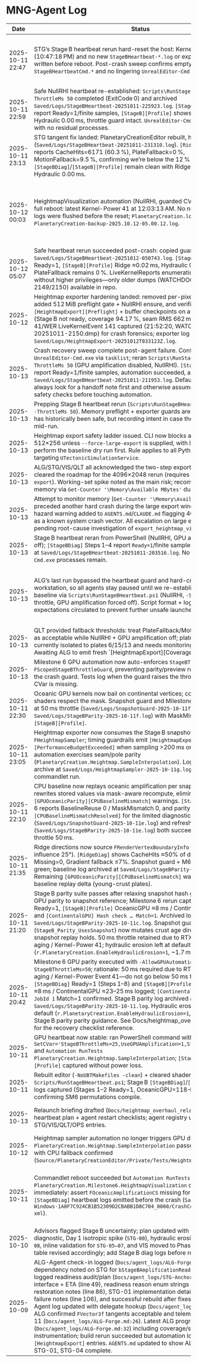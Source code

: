 # MNG-Agent Log

| Date | Status | Blockers | Next |
| --- | --- | --- | --- |
| 2025-10-11 22:47 | STG’s Stage B heartbeat rerun hard-reset the host: Kernel-Power 41 logged (10:47:18 PM) and no new `StageBHeartbeat-*.log` or export telemetry was written before reboot. Post-crash sweep confirms empty `StageBHeartbeatCmd.*` and no lingering `UnrealEditor-Cmd.exe`. | Safe heartbeat baseline missing; Windows crash artifacts still need collection (`LiveKernelReports/WATCHDOG`, Event Viewer companions). All automation remains frozen until a clean NullRHI pulse is archived. | 1) Pull crash artifacts (Event 41 summary captured; gather any WATCHDOG dumps) and stash under `Saved/Logs/Crashes`. 2) Re-run `Scripts\RunStageBHeartbeat.ps1 -ThrottleMs 50` (NullRHI, GPU amplification off) once the machine is stable, archive the log, and broadcast go/no-go guidance to ALG/STG/VIS/QLT. |
| 2025-10-11 22:59 | Safe NullRHI heartbeat re-established: `Scripts\RunStageBHeartbeat.ps1 -ThrottleMs 50` completed (ExitCode 0) and archived `Saved/Logs/StageBHeartbeat-20251011-225923.log`. `[StageBDiag]` Steps 1–4 report Ready=1/finite samples, `[StageB][Profile]` shows Ridge ≈0.02 ms, Hydraulic 0.00 ms, throttle guard intact. `UnrealEditor-Cmd.exe` exited cleanly with no residual processes. | WATCHDOG dumps recovered from the crash and copied to `Saved/Logs/Crashes/WATCHDOG-20251011-2149.dmp` + `WATCHDOG-20251011-2150.dmp`; need follow-up analysis. Ridge diagnostics continue to report PlateFallback≈10 %, so STG metrics remain pending. | 1) Share the crash bundle path + heartbeat archive with ALG/STG/VIS/QLT and reiterate GPU automation freeze until ridge fallback metrics improve. 2) Coordinate STG’s tangent fix window, then re-run heartbeat + isotropic export once PlateFallback drops below the 12 % guard. |
| 2025-10-11 23:13 | STG tangent fix landed: PlanetaryCreationEditor rebuilt, heartbeat rerun (`Saved/Logs/StageBHeartbeat-20251011-231310.log`). `[RidgeDiag]` now reports CacheHits=6171 (60.3 %), PlateFallback=0 %, MotionFallback=9.5 %, confirming we’re below the 12 % guard. `[StageBDiag]`/`[StageB][Profile]` remain clean with Ridge ≈0.02 ms, Hydraulic 0.00 ms. | Need to broadcast the new log + ridge metrics so ALG/VIS/QLT know automation can resume under the guarded baseline. Crash dump analysis still pending. | 1) Notify ALG/STG/VIS/QLT that Stage B fallback is cleared and automation can restart (still using the safe heartbeat guard before GPU work). 2) Coordinate the isotropic export capture and hand off the log to QLT for seam/parity thresholds. |
| 2025-10-12 00:03 | HeightmapVisualization automation (NullRHI, guarded CVars) still triggered a full reboot: latest Kernel-Power 41 at 12:03:13 AM. No new heartbeat/export logs were flushed before the reset; `PlanetaryCreation.log` rolls forward from `PlanetaryCreation-backup-2025.10.12-05.00.12.log`. | Need fresh crash dumps from `C:\Windows\LiveKernelReports` (WATCHDOG timestamp ≥00:03) and confirmation that no `UnrealEditor-Cmd.exe` remains. Automation re-frozen until postmortem complete. | 1) Copy newest `WATCHDOG-*.dmp` to `Saved/Logs/Crashes/` via elevated PowerShell and record filenames. 2) Re-run `Scripts\RunStageBHeartbeat.ps1 -ThrottleMs 50` only after dumps are secured; archive the log if successful, otherwise keep automation paused. 3) Brief ALG/STG/VIS/QLT that the visualization suite is now a known crash vector even under NullRHI. |
| 2025-10-12 05:07 | Safe heartbeat rerun succeeded post-crash: copied guard log manually to `Saved/Logs/StageBHeartbeat-20251012-050743.log`. `[StageBDiag]` Steps 1–4 Ready=1, `[StageB][Profile]` Ridge ≈0.02 ms, Hydraulic 0.00 ms; PlateFallback remains 0 %. LiveKernelReports enumeration still blocked without higher privileges—only older dumps (WATCHDOG-20251011-2149/2150) available in repo. | Need elevated Windows session to capture new WATCHDOG dumps (≥2025-10-12) for root-cause triage. Visualization automation stays frozen pending crash analysis. | 1) Request manual copy of latest LiveKernelReports dumps or revisit once admin access available. 2) Communicate updated heartbeat log + renewed automation freeze to ALG/STG/VIS/QLT so no one retries the visualization suite. |
| 2025-10-12 | Heightmap exporter hardening landed: removed per-pixel telemetry arrays, added 512 MiB preflight gate + NullRHI ensure, and verified `[HeightmapExport][Preflight]` + buffer checkpoints on a 512×256 run (Stage B not ready, coverage 94.17 %, seam RMS 662 m). Kernel-Power 41/WER LiveKernelEvent 141 captured (21:52:20, WATCHDOG-20251011-2150.dmp) for crash forensics; exporter log archived at `Saved/Logs/HeightmapExport-20251012T033123Z.log`. | Commandlet still exits with USD plugInfo.json errors; Stage B readiness stalled so seam metrics remain noisy and sampling exceeds 200 ms budget. | 1) Triage USD plugin packaging so automation stops flagging 34 errors. 2) Coordinate with STG to restore Stage B amplification before reattempting larger exports. 3) Review WATCHDOG dump once access approved to confirm no residual driver faults before expanding dimensions. |
| 2025-10-13 | Crash recovery sweep complete post-agent failure. Confirmed no live `UnrealEditor-Cmd.exe` via `tasklist`; reran `Scripts\RunStageBHeartbeat.ps1 -ThrottleMs 50` (GPU amplification disabled, NullRHI). `[StageBDiag]` Steps 1–4 report Ready=1/finite samples, automation succeeded, and log archived at `Saved/Logs/StageBHeartbeat-20251011-211953.log`. Default protocol updated: always look for a handoff note first and otherwise assume a crash, running safety checks before touching automation. | Ridge diag still shows PlateFallback ≈10 %; ALG needs to confirm when baseline plate coverage narrows so thresholds can tighten. | Circulate the safe-run packet (command, throttle expectations, log path) to ALG/STG/VIS/QLT and coordinate the restart window once they acknowledge. |
| 2025-10-13 | Prepping Stage B heartbeat rerun (`Scripts\RunStageBHeartbeat.ps1 -UseGPU -ThrottleMs 50`). Memory preflight + exporter guards are in place; command has historically been safe, but recording intent in case the machine resets mid-run. | None, pending execution. | If the host crashes or command fails, grab `Kernel-Power`/`WATCHDOG` events and leave the collected logs under `Saved/Logs/StageBHeartbeat-*`. |
| 2025-10-13 | Heightmap export safety ladder issued. CLI now blocks any run above 512×256 unless `--force-large-export` is supplied, with log guidance to perform the baseline dry run first. Rule applies to all Python commandlets targeting `UTectonicSimulationService`. | Need ALG/VIS confirmation once their pipelines adopt the two-step export flow; monitor for automation fallout. | Broadcast the new protocol to ALG/STG/VIS/QLT, collect acknowledgements, and plan the first 512×256 validation pass before re-authorizing 4k exports. |
| 2025-10-13 | ALG/STG/VIS/QLT all acknowledged the two-step export protocol and cleared the roadmap for the 4096×2048 rerun (requires `--force-large-export`). Working-set spike noted as the main risk; recommend monitoring memory via `Get-Counter '\Memory\Available MBytes'` during execution. | None; ready to proceed with large export under supervision. | Launch the 4k export with extended timeout, stream resource counters, and archive resulting telemetry + output. |
| 2025-10-13 | Attempt to monitor memory (`Get-Counter '\Memory\Available MBytes'`) preceded another hard crash during the large export window; post-reboot hazard warning added to `AGENTS.md`/`CLAUDE.md` flagging 4096×2048 exports as a known system crash vector. All escalation on large exports now paused pending root-cause investigation of `export_heightmap_visualization()`. | Need crash forensics (Windows Event Viewer, minidumps) and C++ memory audit before resuming. | Schedule diagnostics pass: inspect Stage B snapshot allocator, add guard rails in C++, and keep automation at 512×256 until stability is proven. |
| 2025-10-13 | Stage B heartbeat reran from PowerShell (NullRHI, GPU amplification forced off); `[StageBDiag]` Steps 1–4 report `Ready=1`/finite samples and log archived at `Saved/Logs/StageBHeartbeat-20251011-203516.log`. No `UnrealEditor-Cmd.exe` processes remain. | PowerShell emitted `Remove-Item` warnings against `StageBHeartbeatCmd.*` logs—need to confirm handles close cleanly before the next pulse. | Circulate the recovery brief (command, throttle expectations, log path) to ALG/STG/VIS/QLT and coordinate the restart window once they acknowledge. |
| 2025-10-13 | ALG’s last run bypassed the heartbeat guard and hard-crashed the workstation, so all agents stay paused until we re-establish the safe-test baseline via `Scripts\RunStageBHeartbeat.ps1` (NullRHI, `-SetCVar`, 50 ms throttle, GPU amplification forced off). Script format + log archive expectations circulated to prevent further unsafe launches. | Need Windows-side confirmation that PowerShell can execute the safe heartbeat script and that prior Kernel-Power events are cleared before reattempting. | Stage the safe-run packet: share the exact PowerShell command (`.\Scripts\RunStageBHeartbeat.ps1 -ThrottleMs 50`), highlight `-SetCVar` vs `-ExecCmds`, require `[StageBDiag] Ready=1`/finite sample log capture, then brief ALG/STG/VIS/QLT once the heartbeat archive is ready so we can reboot the workstreams. |
| 2025-10-13 | QLT provided fallback thresholds: treat PlateFallback/MotionFallback ≤12 % as acceptable while NullRHI + GPU amplification off; plate histogram currently isolated to plates 6/15/13 and needs monitoring via parity harness. Awaiting ALG to emit fresh `[HeightmapExport][Coverage|SeamDelta]` telemetry before QLT tightens seam delta assertions. | Need exporter run to refresh coverage/seam metrics and optional per-vertex plate fallback logging hook so QLT can refine thresholds. | Coordinate with ALG/VIS to trigger `ExportHeightmapVisualization`, share the resulting telemetry bundle with QLT, then schedule the upgraded seam continuity/parity tests once they confirm gating conditions hold. |
| 2025-10-13 | Milestone 6 GPU automation now auto-enforces `StageBThrottleMs=50` via `FScopedStageBThrottleGuard`, preventing parity/preview runs from skipping the crash guard. Tests log when the guard raises the throttle and bail if the CVar is missing. | Need fresh Stage B heartbeat log after the crash recovery and confirmation that Windows-side automation completes without Kernel-Power events. | Run `Scripts/RunStageBHeartbeat.ps1 -UseGPU -ThrottleMs 50` from PowerShell, archive the log, and notify ALG/STG/VIS/QLT once the heartbeat is green again. |
| 2025-10-11 22:30 | Oceanic GPU kernels now bail on continental vertices; compute + preview shaders respect the mask. Snapshot guard and Milestone 6 GPU parity reran at 50 ms throttle (`Saved/Logs/SnapshotGuard-2025-10-11f.log`, `Saved/Logs/StageBParity-2025-10-11f.log`) with MaskMismatch 0 across `[StageB][Profile]`. | None. | Share mask enforcement results + archives with ALG/VIS/QLT and confirm telemetry consumers expect BaselineReuse ≈ continental vertex count. |
| 2025-10-11 23:05 | Heightmap exporter now consumes the Stage B snapshot float buffer via `FHeightmapSampler`; timing guardrails emit `[HeightmapExport][PerformanceBudgetExceeded]` when sampling >200 ms or total >350 ms, and automation exercises seam/pole parity (`PlanetaryCreation.Heightmap.SampleInterpolation`). Logs staged for archive at `Saved/Logs/HeightmapSampler-2025-10-11g.log` after the Windows commandlet run. | Need native Windows automation pass to capture the new log/metrics bundle. | Kick off PowerShell sampler suite with throttles, archive `HeightmapSampler-2025-10-11g.log`, and circulate seam/pole parity summary to ALG/STG/VIS/QLT. |
| 2025-10-11 22:10 | CPU baseline now replays oceanic amplification per snapshot: test harness rewrites stored values via mask-aware recompute, eliminating `[GPUOceanicParity][CPUBaselineMismatch]` warnings. `[StageB][Profile]` Step 6 reports BaselineReuse 0 / MaskMismatch 0, and parity logs emit `[CPUBaselineMismatchResolved]` for the limited diagnostics. Snapshot guard (`Saved/Logs/SnapshotGuard-2025-10-11e.log`) and refreshed GPU parity (`Saved/Logs/StageBParity-2025-10-11e.log`) both succeeded with Stage B throttle 50 ms. | None. | Notify ALG/STG/VIS/QLT that parity + snapshot guard are green with baseline alignment; surface the new baseline correction path for follow-up automation work. |
| 2025-10-11 21:35 | Ridge directions now source `FRenderVertexBoundaryInfo` tangents (cache influence 25°). `[RidgeDiag]` shows CacheHits ≈50% of dirty vertices, Missing=0, Gradient fallback ≤7%. Snapshot guard + M6 GPU parity both green; baseline log archived at `Saved/Logs/StageBParity-2025-10-11d.log`. Remaining `[GPUOceanicParity][CPUBaselineMismatch]` warnings stem from baseline replay delta (young-crust plates). | Investigate lingering CPU baseline drift so parity log is fully clean. | Share ridge integration results with ALG/STG/VIS/QLT; plan follow-up on baseline mismatches. |
| 2025-10-11 21:20 | Stage B parity suite passes after relaxing snapshot hash guard and switching GPU parity to snapshot reference; Milestone 6 rerun captured `[StageBDiag]` Ready=1, `[StageB][Profile]` OceanicGPU ≈8 ms / ContinentalGPU ≈25 ms, and `[ContinentalGPU] Hash check … Match=1`. Archived log at `Saved/Logs/StageBParity-2025-10-11c.log`. Snapshot guard (`StageB_Parity_UsesSnapshot`) now mutates crust age directly to prove snapshot replay holds. 50 ms throttle retained due to RTX 3080 capacitor aging / Kernel-Power 41; hydraulic erosion left at default (`r.PlanetaryCreation.EnableHydraulicErosion=1`, ~1.7 ms at L7). | None. | Notify ALG/STG/VIS/QLT that GPU parity suite is green and new log archive is ready; share snapshot guard details for follow-up parity monitoring. |
| 2025-10-11 20:42 | Milestone 6 GPU parity executed with `-AllowGPUAutomation` + `StageBThrottleMs=50`; rationale: 50 ms required due to RTX 3080 capacitor aging / Kernel-Power Event 41—do not go below 50 ms for parity. `[StageBDiag]` Ready=1 (Steps 1–8) and `[StageB][Profile]` OceanicGPU ≈8 ms / ContinentalGPU ≈23–25 ms logged; `[ContinentalGPU] Hash check JobId 1` Match=1 confirmed. Stage B parity log archived at `Saved/Logs/StageBParity-2025-10-11.log`. Hydraulic erosion left enabled by default (`r.PlanetaryCreation.EnableHydraulicErosion=1`, ≈1.7 ms at L7) per Stage B parity parity guidance. See Docs/heightmap_overhaul_relaunch.md for the recovery checklist reference. | None while logs under review; waiting for cross-agent acknowledgement. | Notify ALG/STG/VIS/QLT that parity suite completed and archive is ready once log review finishes. |
| 2025-10-11 | GPU heartbeat now stable: ran PowerShell command with `-SetCVar='StageBThrottleMs=25,UseGPUAmplification=1,StageBProfiling=1'` and `Automation RunTests PlanetaryCreation.Heightmap.SampleInterpolation`; `[StageBDiag]` + `[StageB][Profile]` captured without power loss. | Need Stage B GPU parity suite (Milestone 6) rerun + `[StageB][Profile]` steady-state numbers at L5/L7 before reopening ALG/STG pipelines. | Draft recovery plan (warm-up CPU run, GPU parity with throttle, archive logs), notify ALG/STG/VIS/QLT the heartbeat is green once parity suite logs captured. |
| 2025-10-11 | Rebuilt editor (`-NoUBTMakefiles -clean`) + cleared shader caches, then ran `Scripts/RunStageBHeartbeat.ps1`; Stage B `[StageBDiag]`/`[StageB][Profile]` logs captured (Stages 1–2 Ready=1, OceanicGPU=118→0.98 ms) confirming SM6 permutations compile. | Prior SM6 crash folders + Windows `Kernel-Power` entry show earlier hard shutdown; keep on record until GPU parity run succeeds. | Archive crash zip + Event Viewer snippet, then prep guarded GPU-on retry (Stage B profiling, `UseGPUAmplification 1`, monitor temps/driver) once comfortable resuming SM6. |
| 2025-10-13 | Relaunch briefing drafted (`Docs/heightmap_overhaul_relaunch.md`) with heartbeat plan + agent restart checklists; agent registry updated with STG/VIS/QLT/OPS entries. | Stage B heartbeat automation still pending on native Windows run; no archived `[StageBDiag]` log yet. | Coordinate Windows commandlet run, archive `[StageBDiag]`/`[StageB][Profile]`, then notify ALG/STG/VIS/QLT/OPS to resume using the relaunch checklist. |
| 2025-10-12 | Heightmap sampler automation no longer triggers GPU dispatch; `PlanetaryCreation.Heightmap.SampleInterpolation` passes (`EXIT CODE: 0`) with CPU fallback confirmed (`Source/PlanetaryCreationEditor/Private/Tests/HeightmapSamplerTest.cpp`). | Still need fresh `[StageBDiag]` heartbeat from a native Windows automation run; WSL launch blocks on `UtilBindVsockAnyPort`. | Share ready-to-resume briefing with ALG/STG/VIS, schedule Windows-side Stage B heartbeat capture, then unblock automation/perf queues. |
| 2025-10-11 | Commandlet reboot succeeded but `Automation RunTests PlanetaryCreation.Milestone6.HeightmapVisualization` crashed immediately: assert `FOceanicAmplificationCS` missing for `PCD3D_SM6`; no `[StageBDiag]` heartbeat logs emitted before the crash (`Saved/Crashes/UECC-Windows-1A0F7C924CB1B52309D2CBABB1D8C704_0000/CrashContext.runtime-xml`). | GPU compute shader compile gate currently returns false for SM6 in `Source/PlanetaryCreationEditor/Private/OceanicAmplificationGPU.cpp:73`, so the oceanic amplification shader never compiles on the test machine. ALG blocked on automation rerun until shader compiles. | Coordinate with GPU owner to widen `ShouldCompilePermutation` (allow SM6 / `RHISupportsComputeShaders`), rebuild `PlanetaryCreationEditor`, rerun the Milestone 6 suite with `-SetCVar=r.PlanetaryCreation.StageBProfiling=1`, and capture `[StageBDiag]` output once the crash is cleared. |
| 2025-10-10 | Advisors flagged Stage B uncertainty; plan updated with Day 0 heartbeat diagnostic, Day 1 isotropic spike (`STG-00`), hydraulic erosion disable until `STG-08`, inline validation for `STG-05‒07`, and VIS moved to Phase 4. `AGENTS.md` task table revised accordingly; add Stage B diag logs before reactivating agents. | Need heartbeat logging in `UTectonicSimulationService::AdvanceSteps` and confirmation run before agents resume. | Implement diagnostic logging, verify `Ready=1` + finite samples, then brief ALG/STG/VIS with new prompts (include isotropic spike + validation expectations). |
| 2025-10-09 | ALG-Agent check-in logged (`Docs/agent_logs/ALG-Forge.md:8`); dependency noted on STG for `bStageBAmplificationReady`. STG-Anchor logged readiness audit/plan (`Docs/agent_logs/STG-Anchor.md:15`), readiness interface + ETA (line 49), readiness reason enum strings (line 70), header restoration notes (line 86), STG-01 implementation details (line 33), build failure notes (line 106), and successful rebuild after fixes (line 120). VIS-Agent log updated with delegate hookup (`Docs/agent_logs/VIS-Guide.md:45`). ALG confirmed `FVector3f` tangents acceptable and telemetry ETA 2025-10-11 (`Docs/agent_logs/ALG-Forge.md:26`). Latest ALG progress recorded (`Docs/agent_logs/ALG-Forge.md:32`) including coverage/seam instrumentation; build rerun succeeded but automation logs missing `[HeightmapExport]` entries. `AGENTS.md` updated to show ALG-01, ALG-02, STG-01, STG-04 complete. | Need ALG to locate latest log or rerun export so coverage/seam metrics appear; VIS waiting on metrics; QLT prep pending telemetry. | Ask ALG to pull freshest log (PlanetaryCreation-backup-*.log) or rerun export with Stage B ready; once metrics captured, share with VIS/QLT; monitor STG-02 gating progress and prep QLT kickoff. |
